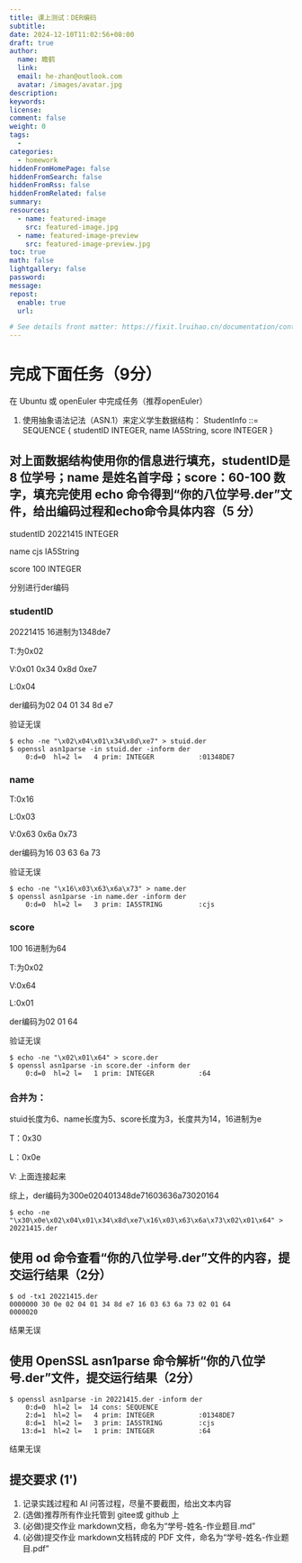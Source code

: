 ```yaml
---
title: 课上测试：DER编码
subtitle:
date: 2024-12-10T11:02:56+08:00
draft: true
author:
  name: 瞻鹤
  link:
  email: he-zhan@outlook.com
  avatar: /images/avatar.jpg
description:
keywords:
license:
comment: false
weight: 0
tags:
  - 
categories:
  - homework
hiddenFromHomePage: false
hiddenFromSearch: false
hiddenFromRss: false
hiddenFromRelated: false
summary:
resources:
  - name: featured-image
    src: featured-image.jpg
  - name: featured-image-preview
    src: featured-image-preview.jpg
toc: true
math: false
lightgallery: false
password:
message:
repost:
  enable: true
  url:

# See details front matter: https://fixit.lruihao.cn/documentation/content-management/introduction/#front-matter
---
```


<!--more-->	

# 完成下面任务（9分）

在 Ubuntu 或 openEuler 中完成任务（推荐openEuler）

1. 使用抽象语法记法（ASN.1）来定义学生数据结构：
    StudentInfo ::= SEQUENCE {
    studentID INTEGER,
    name IA5String,
    score INTEGER
    }

## 对上面数据结构使用你的信息进行填充，studentID是 8 位学号；name 是姓名首字母；score：60-100 数字，填充完使用 echo 命令得到“你的八位学号.der”文件，给出编码过程和echo命令具体内容（5 分）

studentID  20221415 INTEGER

name  cjs IA5String

score  100 INTEGER

分别进行der编码

### studentID

20221415 16进制为1348de7

T:为0x02

V:0x01 0x34 0x8d 0xe7

L:0x04

der编码为02 04 01 34 8d e7

验证无误

~~~ shell
$ echo -ne "\x02\x04\x01\x34\x8d\xe7" > stuid.der
$ openssl asn1parse -in stuid.der -inform der
    0:d=0  hl=2 l=   4 prim: INTEGER           :01348DE7
~~~

### name

T:0x16

L:0x03

V:0x63 0x6a 0x73

der编码为16 03 63 6a 73

验证无误

~~~ shell 
$ echo -ne "\x16\x03\x63\x6a\x73" > name.der
$ openssl asn1parse -in name.der -inform der
    0:d=0  hl=2 l=   3 prim: IA5STRING         :cjs
~~~

### score

100 16进制为64

T:为0x02

V:0x64

L:0x01

der编码为02 01 64

验证无误

~~~ shell
$ echo -ne "\x02\x01\x64" > score.der
$ openssl asn1parse -in score.der -inform der
    0:d=0  hl=2 l=   1 prim: INTEGER           :64
~~~

### 合并为：

stuid长度为6、name长度为5、score长度为3，长度共为14，16进制为e

T：0x30

L：0x0e

V: 上面连接起来

综上，der编码为300e020401348de71603636a73020164

~~~ shell
$ echo -ne "\x30\x0e\x02\x04\x01\x34\x8d\xe7\x16\x03\x63\x6a\x73\x02\x01\x64" > 20221415.der
~~~

## 使用 od 命令查看“你的八位学号.der”文件的内容，提交运行结果（2分）

~~~ shell
$ od -tx1 20221415.der
0000000 30 0e 02 04 01 34 8d e7 16 03 63 6a 73 02 01 64
0000020
~~~

结果无误

## 使用 OpenSSL asn1parse 命令解析“你的八位学号.der”文件，提交运行结果（2分）

~~~ shell
$ openssl asn1parse -in 20221415.der -inform der
    0:d=0  hl=2 l=  14 cons: SEQUENCE
    2:d=1  hl=2 l=   4 prim: INTEGER           :01348DE7
    8:d=1  hl=2 l=   3 prim: IA5STRING         :cjs
   13:d=1  hl=2 l=   1 prim: INTEGER           :64
~~~

结果无误

## 提交要求 (1')

1. 记录实践过程和 AI 问答过程，尽量不要截图，给出文本内容
2. (选做)推荐所有作业托管到 gitee或 github 上
3. (必做)提交作业 markdown文档，命名为“学号-姓名-作业题目.md”
4. (必做)提交作业 markdown文档转成的 PDF 文件，命名为“学号-姓名-作业题目.pdf”